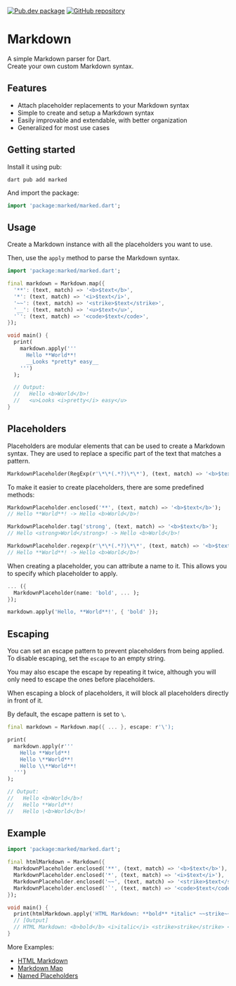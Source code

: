 [![Pub.dev package](https://img.shields.io/badge/pub.dev-marked-blue)](https://pub.dev/packages/marked)
[![GitHub repository](https://img.shields.io/badge/GitHub-Markdown--dart-blue?logo=github)](https://github.com/DrafaKiller/Markdown-dart)

# Markdown

A simple Markdown parser for Dart.<br>
Create your own custom Markdown syntax.

## Features

* Attach placeholder replacements to your Markdown syntax
* Simple to create and setup a Markdown syntax
* Easily improvable and extendable, with better organization
* Generalized for most use cases

## Getting started

Install it using pub:
```
dart pub add marked
```

And import the package:
```dart
import 'package:marked/marked.dart';
```

## Usage

Create a Markdown instance with all the placeholders you want to use.

Then, use the `apply` method to parse the Markdown syntax.

```dart
import 'package:marked/marked.dart';

final markdown = Markdown.map({
  '**': (text, match) => '<b>$text</b>',
  '*': (text, match) => '<i>$text</i>',
  '~~': (text, match) => '<strike>$text</strike>',
  '__': (text, match) => '<u>$text</u>',
  '`': (text, match) => '<code>$text</code>',
});

void main() {
  print(
    markdown.apply('''
      Hello **World**!
      __Looks *pretty* easy__
    ''')
  );

  // Output:
  //   Hello <b>World</b>!
  //   <u>Looks <i>pretty</i> easy</u>
}
```

## Placeholders

Placeholders are modular elements that can be used to create a Markdown syntax.
They are used to replace a specific part of the text that matches a pattern.

```dart
MarkdownPlaceholder(RegExp(r'\*\*(.*?)\*\*'), (text, match) => '<b>$text</b>');
```

To make it easier to create placeholders, there are some predefined methods:

```dart
MarkdownPlaceholder.enclosed('**', (text, match) => '<b>$text</b>');
// Hello **World**! -> Hello <b>World</b>!

MarkdownPlaceholder.tag('strong', (text, match) => '<b>$text</b>');
// Hello <strong>World</strong>! -> Hello <b>World</b>!

MarkdownPlaceholder.regexp(r'\*\*(.*?)\*\*', (text, match) => '<b>$text</b>');
// Hello **World**! -> Hello <b>World</b>!
```

When creating a placeholder, you can attribute a name to it. This allows you to specify which placeholder to apply.
```dart
... ({
  MarkdownPlaceholder(name: 'bold', ... );
});

markdown.apply('Hello, **World**!', { 'bold' });
```

## Escaping

You can set an escape pattern to prevent placeholders from being applied.
To disable escaping, set the `escape` to an empty string.

You may also escape the escape by repeating it twice, although you will only need to escape the ones before placeholders.

When escaping a block of placeholders, it will block all placeholders directly in front of it.

By default, the escape pattern is set to `\`.

```dart
final markdown = Markdown.map({ ... }, escape: r'\');

print(
  markdown.apply(r'''
    Hello **World**!
    Hello \**World**!
    Hello \\**World**!
  ''')
);

// Output:
//   Hello <b>World</b>!
//   Hello **World**!
//   Hello \<b>World</b>!
```

## Example

```dart
import 'package:marked/marked.dart';

final htmlMarkdown = Markdown({
  MarkdownPlaceholder.enclosed('**', (text, match) => '<b>$text</b>'),
  MarkdownPlaceholder.enclosed('*', (text, match) => '<i>$text</i>'),
  MarkdownPlaceholder.enclosed('~~', (text, match) => '<strike>$text</strike>'),
  MarkdownPlaceholder.enclosed('`', (text, match) => '<code>$text</code>'),
});

void main() {
  print(htmlMarkdown.apply('HTML Markdown: **bold** *italic* ~~strike~~ `code`'));
  // [Output]
  // HTML Markdown: <b>bold</b> <i>italic</i> <strike>strike</strike> <code>code</code>
}
```

More Examples:
* [HTML Markdown](https://pub.dev/packages/marked/example)
* [Markdown Map](https://github.com/DrafaKiller/Markdown-dart/blob/main/example/mapped.dart)
* [Named Placeholders](https://github.com/DrafaKiller/Markdown-dart/blob/main/example/named.dart)